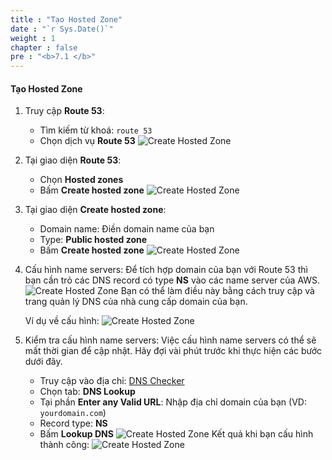 ```yaml
---
title : "Tạo Hosted Zone"
date : "`r Sys.Date()`"
weight : 1
chapter : false
pre : "<b>7.1 </b>"
---
```

#### Tạo Hosted Zone
1. Truy cập **Route 53**:
    - Tìm kiếm từ khoá: `route 53`
    - Chọn dịch vụ **Route 53**
    ![Create Hosted Zone](../../../images/7-route53/route53_hosted_zone_1.png)
2. Tại giao diện **Route 53**:
    - Chọn **Hosted zones**
    - Bấm **Create hosted zone**
    ![Create Hosted Zone](../../../images/7-route53/route53_hosted_zone_2.png)
3. Tại giao diện **Create hosted zone**:
    - Domain name: Điền domain name của bạn
    - Type: **Public hosted zone**
    - Bấm **Create hosted zone**
    ![Create Hosted Zone](../../../images/7-route53/route53_hosted_zone_3.png)
4. Cấu hình name servers:
    Để tích hợp domain của bạn với Route 53 thì bạn cần trỏ các DNS record có type **NS** vào các name server của AWS.
    ![Create Hosted Zone](../../../images/7-route53/route53_hosted_zone_4.png)
    Bạn có thể làm điều này bằng cách truy cập và trang quản lý DNS của nhà cung cấp domain của bạn.
    
    Ví dụ về cấu hình:
    ![Create Hosted Zone](../../../images/7-route53/route53_hosted_zone_5.png)
5. Kiểm tra cấu hình name servers:
    Việc cấu hình name servers có thể sẽ mất thời gian để cập nhật. Hãy đợi vài phút trước khi thực hiện các bước dưới đây.
    - Truy cập vào địa chỉ: [DNS Checker](https://dnschecker.org)
    - Chọn tab: **DNS Lookup**
    - Tại phần **Enter any Valid URL**: Nhập địa chỉ domain của bạn (VD: `yourdomain.com`)
    - Record type: **NS**
    - Bấm **Lookup DNS**
    ![Create Hosted Zone](../../../images/7-route53/route53_dns_lookup_1.png)
    Kết quả khi bạn cấu hình thành công:
    ![Create Hosted Zone](../../../images/7-route53/route53_dns_lookup_2.png)

